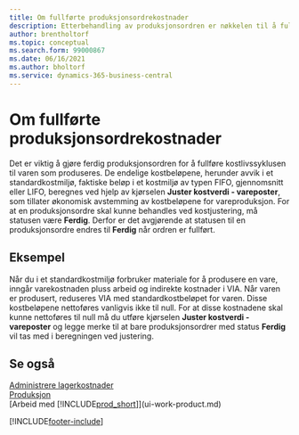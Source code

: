 ```yaml
---
title: Om fullførte produksjonsordrekostnader
description: Etterbehandling av produksjonsordren er nøkkelen til å fullføre kostlivssyklusen for en produksjonsvare. Endelige kostnader beregnes i kjørselen Juster kostverdi – vareposter.
author: brentholtorf
ms.topic: conceptual
ms.search.form: 99000867
ms.date: 06/16/2021
ms.author: bholtorf
ms.service: dynamics-365-business-central
---
```

# <a name="about-finished-production-order-costs"></a>Om fullførte produksjonsordrekostnader

Det er viktig å gjøre ferdig produksjonsordren for å fullføre kostlivssyklusen til varen som produseres. De endelige kostbeløpene, herunder avvik i et standardkostmiljø, faktiske beløp i et kostmiljø av typen FIFO, gjennomsnitt eller LIFO, beregnes ved hjelp av kjørselen **Juster kostverdi - vareposter**, som tillater økonomisk avstemming av kostbeløpene for vareproduksjon. For at en produksjonsordre skal kunne behandles ved kostjustering, må statusen være **Ferdig**. Derfor er det avgjørende at statusen til en produksjonsordre endres til **Ferdig** når ordren er fullført.  

## <a name="example"></a>Eksempel

Når du i et standardkostmiljø forbruker materiale for å produsere en vare, inngår varekostnaden pluss arbeid og indirekte kostnader i VIA. Når varen er produsert, reduseres VIA med standardkostbeløpet for varen. Disse kostbeløpene nettoføres vanligvis ikke til null. For at disse kostnadene skal kunne nettoføres til null må du utføre kjørselen **Juster kostverdi - vareposter** og legge merke til at bare produksjonsordrer med status **Ferdig** vil tas med i beregningen ved justering.  

## <a name="see-also"></a>Se også

[Administrere lagerkostnader](finance-manage-inventory-costs.md)  
[Produksjon](production-manage-manufacturing.md)  
[Arbeid med [!INCLUDE[prod_short](includes/prod_short.md)]](ui-work-product.md)


[!INCLUDE[footer-include](includes/footer-banner.md)]
